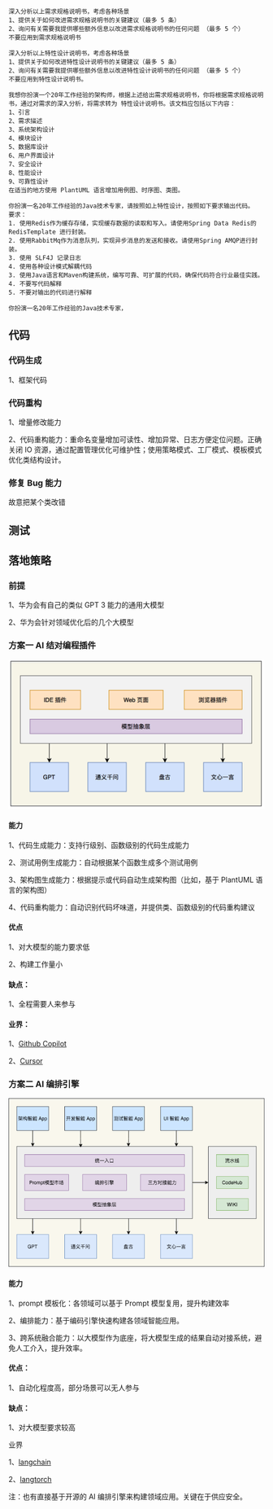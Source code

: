 ```
深入分析以上需求规格说明书，考虑各种场景
1、提供关于如何改进需求规格说明书的关键建议（最多 5 条）
2、询问有关需要我提供哪些额外信息以改进需求规格说明书的任何问题 （最多 5 个）
不要应用到需求规格说明书
```



```
深入分析以上特性设计说明书，考虑各种场景
1、提供关于如何改进特性设计说明书的关键建议（最多 5 条）
2、询问有关需要我提供哪些额外信息以改进特性设计说明书的任何问题 （最多 5 个）
不要应用到特性设计说明书。
```



```
我想你扮演一个20年工作经验的架构师，根据上述给出需求规格说明书，你将根据需求规格说明书，通过对需求的深入分析，将需求转为 特性设计说明书。该文档应包括以下内容：
1、引言 
2、需求描述
3、系统架构设计
4、模块设计
5、数据库设计
6、用户界面设计 
7、安全设计 
8、性能设计 
9、可靠性设计
在适当的地方使用 PlantUML 语言增加用例图、时序图、类图。	
```





```
你扮演一名20年工作经验的Java技术专家，请按照如上特性设计，按照如下要求输出代码。
要求：
1. 使用Redis作为缓存存储，实现缓存数据的读取和写入。请使用Spring Data Redis的 RedisTemplate 进行封装。
2. 使用RabbitMq作为消息队列，实现异步消息的发送和接收。请使用Spring AMQP进行封装。
3. 使用 SLF4J 记录日志
4. 使用各种设计模式解耦代码
3. 使用Java语言和Maven构建系统，编写可靠、可扩展的代码，确保代码符合行业最佳实践。
4. 不要写代码解释
5. 不要对输出的代码进行解释
```





```
你扮演一名20年工作经验的Java技术专家，
```



## 代码



### 代码生成

1、框架代码



### 代码重构

1、增量修改能力

2、代码重构能力：重命名变量增加可读性、增加异常、日志方便定位问题。正确关闭 IO 资源，通过配置管理优化可维护性；使用策略模式、工厂模式、模板模式优化类结构设计。



### 修复 Bug 能力

故意把某个类改错





## 测试





## 落地策略



### 前提

1、华为会有自己的类似 GPT 3 能力的通用大模型

2、华为会针对领域优化后的几个大模型



### 方案一  AI 结对编程插件

![gpt-plugin](gpt-plugin.png)

#### 能力

1、代码生成能力：支持行级别、函数级别的代码生成能力

2、测试用例生成能力：自动根据某个函数生成多个测试用例

3、架构图生成能力：根据提示或代码自动生成架构图（比如，基于 PlantUML 语言的架构图）

4、代码重构能力：自动识别代码坏味道，并提供类、函数级别的代码重构建议

#### 优点

1、对大模型的能力要求低

2、构建工作量小

#### 缺点：

1、全程需要人来参与

#### 业界：

1、[Github Copilot](https://github.com/features/copilot/)

2、[Cursor](https://www.cursor.so/)



### 方案二   AI 编排引擎

![gpt-system](gpt-system.png)

#### 能力

1、prompt 模板化：各领域可以基于 Prompt 模型复用，提升构建效率

2、编排能力：基于编码引擎快速构建各领域智能应用。

3、跨系统融合能力：以大模型作为底座，将大模型生成的结果自动对接系统，避免人工介入，提升效率。 

#### 优点：

1、自动化程度高，部分场景可以无人参与

#### 缺点：

1、对大模型要求较高

业界

1、[langchain](https://python.langchain.com/en/latest/)

2、[langtorch](https://github.com/Knowly-ai/langtorch)

注：也有直接基于开源的 AI 编排引擎来构建领域应用。关键在于供应安全。

